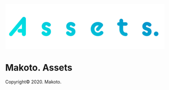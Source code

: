 ![](https://raw.githubusercontent.com/makotopl/assets/master/assets.png)

# Makoto. Assets

Copyright&copy; 2020. Makoto.
